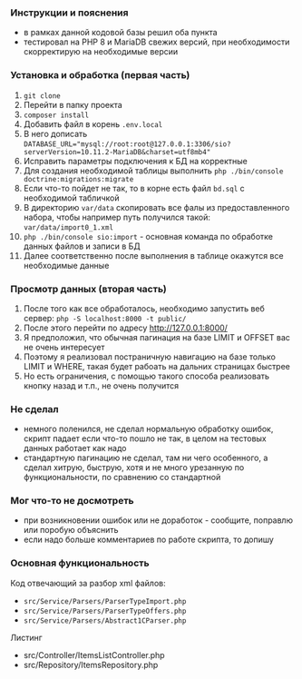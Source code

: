 ### Инструкции и пояснения

- в рамках данной кодовой базы решил оба пункта
- тестировал на PHP 8 и MariaDB свежих версий, при необходимости скорректирую на необходимые версии 

### Установка и обработка (первая часть)

1) `git clone`
2) Перейти в папку проекта
3) `composer install`
4) Добавить файл в корень `.env.local`
5) В него дописать `DATABASE_URL="mysql://root:root@127.0.0.1:3306/sio?serverVersion=10.11.2-MariaDB&charset=utf8mb4"`
6) Исправить параметры подключения к БД на корректные
7) Для создания необходимой таблицы выполнить `php ./bin/console doctrine:migrations:migrate`
8) Если что-то пойдет не так, то в корне есть файл `bd.sql` с необходимой табличкой 
9) В директорию `var/data` скопировать все фалы из предоставленного набора, чтобы например путь получился такой: `var/data/import0_1.xml`
10) `php ./bin/console sio:import` - основная команда по обработке данных файлов и записи в БД
11) Далее соответственно после выполнения в таблице окажутся все необходимые данные

### Просмотр данных (вторая часть)

1) После того как все обработалось, необходимо запустить веб сервер: `php -S localhost:8000 -t public/`
2) После этого перейти по адресу http://127.0.0.1:8000/
3) Я предположил, что обычная пагинация на базе LIMIT и OFFSET вас не очень интересует
4) Поэтому я реализовал постраничную навигацию на базе только LIMIT и WHERE, такая будет рабоать на дальних страницах быстрее
5) Но есть ограничения, с помощью такого способа реализовать кнопку назад и т.п., не очень получится 

### Не сделал

- немного поленился, не сделал нормальную обработку ошибок, скрипт падает если что-то пошло не так, в целом на тестовых данных работает как надо
- стандартную пагинацию не сделал, там ни чего особенного, а сделал хитрую, быструю, хотя и не много урезанную по функциональности, по сравнению со стандартной

### Мог что-то не досмотреть

- при возникновении ошибок или не доработок - сообщите, поправлю или поробую объяснить
- если надо больше комментариев по работе скрипта, то допишу

### Основная функциональность

Код отвечающий за разбор xml файлов:

- `src/Service/Parsers/ParserTypeImport.php`
- `src/Service/Parsers/ParserTypeOffers.php`
- `src/Service/Parsers/Abstract1CParser.php`

Листинг

- src/Controller/ItemsListController.php
- src/Repository/ItemsRepository.php
